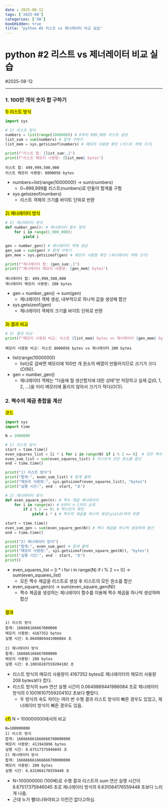 ```yaml
---
date : 2025-08-12
tags: ['2025-08']
categories: ['SW']
bookHidden: true
title: "python #2 리스트 vs 제너레이터 비교 실습"
---
```


# python #2 리스트 vs 제너레이터 비교 실습

#2025-08-12

---

### 1. 100만 개의 숫자 합 구하기

<mark>1) 리스트 방식</mark>

```python
import sys

# 1) 리스트 방식
numbers = list(range(1000000)) # 0부터 999,999 리스트 생성
list_sum = sum(numbers) # 합계 구하기
list_mem = sys.getsizeof(numbers) # 메모리 사용량 확인 (리스트 객체 크기)

print(f"리스트 합: {list_sum:,}")
print(f"리스트 메모리 사용량: {list_mem} bytes")
```
```plain text
리스트 합: 499,999,500,000
리스트 메모리 사용량: 8000056 bytes
```
- numbers=list(range(1000000)) -> sum(numbers)
  - 0~999,999를 리스트(numbers)로 만들어 합계를 구함 
- sys.getsizeof(numbers)
  - 리스트 객체의 크기를 바이트 단위로 반환

###

<mark>2) 제너레이터 방식</mark>

```python
# 2) 제너레이터 방식
def number_gen(): # 제너레이터 함수 정의
    for i in range(1_000_000):
        yield i

gen = number_gen() # 제너레이터 객체 생성
gen_sum = sum(gen) # 합계 구하기
gen_mem = sys.getsizeof(gen) # 메모리 사용량 확인 (제너레이터 객체 크기)

print(f"제너레이터 합: {gen_sum:,}")
print(f"제너레이터 메모리 사용량: {gen_mem} bytes")
```
```plain text
제너레이터 합: 499,999,500,000
제너레이터 메모리 사용량: 200 bytes
```

- gen = number_gen() -> sum(gen)
  - 제너레이터 객체 생성, 내부적으로 하나씩 값을 생성해 합산
- sys.getsizeof(gen)
  - 제너레이터 객체의 크기를 바이트 단위로 반환

###

<mark>3) 결과 비교</mark>

```python
# 3) 결과 비교
print(f"메모리 사용량 비교: 리스트 {list_mem} bytes vs 제너레이터 {gen_mem} bytes")
```
```plain text
메모리 사용량 비교: 리스트 8000056 bytes vs 제너레이터 200 bytes
```

- list(range(1000000))
  - list()로 감싸면 메모리에 100만 개 원소의 배열이 만들어지므로 크기가 크다(O(N)).
- gen = number_gen()
  - 제너레이터 객체는 “다음에 뭘 생산할지에 대한 상태”만 저장하고 실제 값(0, 1, 2, …)을 미리 메모리에 올리지 않아서 크기가 작다(O(1)).

###

### 2. 짝수의 제곱 총합을 계산

<mark>코드</mark>

```python
import sys
import time

N = 1000000

# 1) 리스트 방식
start = time.time()
even_squares_list = [i * i for i in range(N) if i % 2 == 0]  # 모든 짝수 제곱을 리스트로 생성
even_sum_list = sum(even_squares_list) # 리스트의 모든 원소를 합산
end = time.time()

print("1) 리스트 방식")
print("합계:", even_sum_list) # 합계 출력
print("메모리 사용량:", sys.getsizeof(even_squares_list), "bytes")
print("실행 시간:", end - start, "초")

# 2) 제너레이터 방식
def even_square_gen(n): # 짝수 제곱 제너레이터
    for i in range(n): # 0부터 n-1까지 순회
        if i % 2 == 0: # 짝수인지 확인
            yield i * i # 짝수의 제곱을 하나씩 생성(yield)하여 반환
            
start = time.time()
even_sum_gen = sum(even_square_gen(N)) # 짝수 제곱을 하나씩 생성하며 합산
end = time.time()

print("2) 제너레이터 방식")
print("합계:", even_sum_gen) # 합계 출력
print("메모리 사용량:", sys.getsizeof(even_square_gen(N)), "bytes")
print("실행 시간:", end - start, "초")
print()
```

- even_squares_list = [i * i for i in range(N) if i % 2 == 0] → sum(even_squares_list)
  - 모든 짝수 제곱을 리스트로 생성 후 리스트의 모든 원소를 합산
- even_square_gen(n) → sum(even_square_gen(N))
  - 짝수 제곱을 생성하는 제너레이터 함수를 이용해 짝수 제곱을 하나씩 생성하며 합산

###

<mark>결과</mark>

```plain text
1) 리스트 방식
합계: 166666166667000000
메모리 사용량: 4167352 bytes
실행 시간: 0.0649869441986084 초

2) 제너레이터 방식
합계: 166666166667000000
메모리 사용량: 208 bytes
실행 시간: 0.10016107559204102 초
```

- 리스트 방식의 메모리 사용량이 4167352 bytes로 제너레이터의 메모리 사용량 208 bytes보다 컸다.
- 리스트 방식의 sum 연산 실행 시간이 0.0649869441986084 초로 제너레이터 방식의 0.10016107559204102 초보다 빨랐다.
    - 두 방식의 속도 차이는 여러 번 수행 결과 리스트 방식이 빠른 경우도 있었고, 제너레이터 방식이 빠른 경우도 있음.

###

<mark>cf)</mark> N = 100000000에서의 비교

```plain text
N=100000000
1) 리스트 방식
합계: 166666661666666700000000
메모리 사용량: 411943896 bytes
실행 시간: 8.67517375946045 초
2) 제너레이터 방식
합계: 166666661666666700000000
메모리 사용량: 208 bytes
실행 시간: 6.631064176559448 초
```

- N=100000000 (100배)로 수행 결과 리스트의 sum 연산 실행 시간이 8.67517375946045 초로 제너레이터 방식의 6.631064176559448 초보다 느리게 나옴.
- 근데 누가 빨리나와야되고 이런건 없다고하심.

#